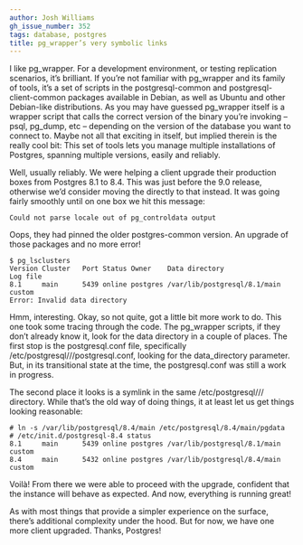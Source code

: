 ```yaml
---
author: Josh Williams
gh_issue_number: 352
tags: database, postgres
title: pg_wrapper’s very symbolic links
---
```




I like pg_wrapper. For a development environment, or testing replication scenarios, it’s brilliant. If you’re not familiar with pg_wrapper and its family of tools, it’s a set of scripts in the postgresql-common and postgresql-client-common packages available in Debian, as well as Ubuntu and other Debian-like distributions. As you may have guessed pg_wrapper itself is a wrapper script that calls the correct version of the binary you’re invoking – psql, pg_dump, etc – depending on the version of the database you want to connect to. Maybe not all that exciting in itself, but implied therein is the really cool bit: This set of tools lets you manage multiple installations of Postgres, spanning multiple versions, easily and reliably.

Well, usually reliably. We were helping a client upgrade their production boxes from Postgres 8.1 to 8.4. This was just before the 9.0 release, otherwise we’d consider moving the directly to that instead. It was going fairly smoothly until on one box we hit this message:

```nohighlight
Could not parse locale out of pg_controldata output
```

Oops, they had pinned the older postgres-common version. An upgrade of those packages and no more error!

```nohighlight
$ pg_lsclusters
Version Cluster   Port Status Owner    Data directory                     Log file
8.1     main      5439 online postgres /var/lib/postgresql/8.1/main       custom
Error: Invalid data directory
```

Hmm, interesting. Okay, so not quite, got a little bit more work to do. This one took some tracing through the code. The pg_wrapper scripts, if they don’t already know it, look for the data directory in a couple of places. The first stop is the postgresql.conf file, specifically /etc/postgresql/<version>/<cluster-name>/postgresql.conf, looking for the data_directory parameter. But, in its transitional state at the time, the postgresql.conf was still a work in progress.

The second place it looks is a symlink in the same /etc/postgresql/<version>/<cluster-name>/ directory. While that’s the old way of doing things, it at least let us get things looking reasonable:

```nohighlight
# ln -s /var/lib/postgresql/8.4/main /etc/postgresql/8.4/main/pgdata
# /etc/init.d/postgresql-8.4 status
8.1     main      5439 online postgres /var/lib/postgresql/8.1/main       custom
8.4     main      5432 online postgres /var/lib/postgresql/8.4/main       custom
```

Voilà! From there we were able to proceed with the upgrade, confident that the instance will behave as expected. And now, everything is running great!

As with most things that provide a simpler experience on the surface, there’s additional complexity under the hood. But for now, we have one more client upgraded. Thanks, Postgres!


